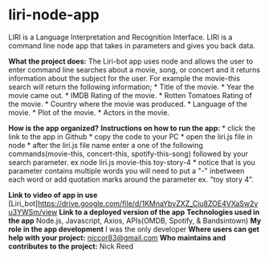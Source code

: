 # liri-node-app
LIRI is a Language Interpretation and Recognition Interface. LIRI is a command line node app that takes in parameters and gives you back data.

__What the project does:__ The Liri-bot app uses node and allows the user to enter command line searches about a movie, song, or concert and it returns information about the subject for the user.  For example the movie-this search will return the following information;
    * Title of the movie.
    * Year the movie came out.
    * IMDB Rating of the movie.
    * Rotten Tomatoes Rating of the movie.
    * Country where the movie was produced.
    * Language of the movie.
    * Plot of the movie.
    * Actors in the movie.

__How is the app organized?__ 
__Instructions on how to run the app:__ 
    * click the link to the app in Github
    * copy the code to your PC
    * open the liri.js file in node
    * after the liri.js file name enter a one of the following commands(movie-this, concert-this, spotify-this-song) followed by your search parameter. ex node liri.js movie-this toy-story-4
    * notice that is you parameter contains multiple words you will need to put a "-" inbetween each word or add quotation marks around the parameter ex. "toy story 4".

__Link to video of app in use__  [Liri_bot]https://drive.google.com/file/d/1KMnaYbvZXZ_Ciu8ZOE4VXaSw2vu3YWSm/view
__Link to a deployed version of the app__
__Technologies used in the app__ Node.js, Javascript, Axios, APIs(OMDB, Spotify, & Bandsintown)
__My role in the app development__ I was the only developer
__Where users can get help with your project:__ niccor83@gmail.com
__Who maintains and contributes to the project:__ Nick Reed
